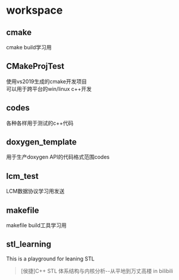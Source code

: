 # workspace

## cmake

cmake build学习用

## CMakeProjTest

使用vs2019生成的cmake开发项目  
可以用于跨平台的win/linux c++开发

## codes

各种各样用于测试的c++代码

## doxygen_template

用于生产doxygen API的代码格式范围codes

## lcm_test

LCM数据协议学习用发送

## makefile

makefile build工具学习用

## stl_learning  

This is a playground for leaning STL  
>[侯捷]C++ STL 体系结构与内核分析--从平地到万丈高楼 in bilibili
